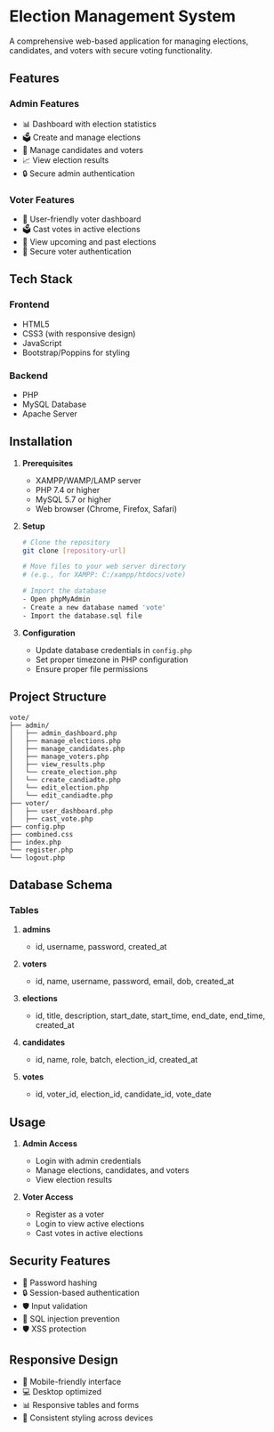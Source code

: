 # Election Management System

A comprehensive web-based application for managing elections, candidates, and voters with secure voting functionality.

## Features

### Admin Features
- 📊 Dashboard with election statistics
- 🗳️ Create and manage elections
- 👥 Manage candidates and voters
- 📈 View election results
- 🔒 Secure admin authentication

### Voter Features
- 👤 User-friendly voter dashboard
- 🗳️ Cast votes in active elections
- 📅 View upcoming and past elections
- 🔐 Secure voter authentication

## Tech Stack

### Frontend
- HTML5
- CSS3 (with responsive design)
- JavaScript
- Bootstrap/Poppins for styling

### Backend
- PHP
- MySQL Database
- Apache Server

## Installation

1. **Prerequisites**
   - XAMPP/WAMP/LAMP server
   - PHP 7.4 or higher
   - MySQL 5.7 or higher
   - Web browser (Chrome, Firefox, Safari)

2. **Setup**
   ```bash
   # Clone the repository
   git clone [repository-url]

   # Move files to your web server directory
   # (e.g., for XAMPP: C:/xampp/htdocs/vote)

   # Import the database
   - Open phpMyAdmin
   - Create a new database named 'vote'
   - Import the database.sql file
   ```

3. **Configuration**
   - Update database credentials in `config.php`
   - Set proper timezone in PHP configuration
   - Ensure proper file permissions

## Project Structure

```
vote/
├── admin/
│   ├── admin_dashboard.php
│   ├── manage_elections.php
│   ├── manage_candidates.php
│   ├── manage_voters.php
│   ├── view_results.php
│   └── create_election.php
│   └── create_candiadte.php
│   └── edit_election.php
│   └── edit_candiadte.php 
├── voter/
│   ├── user_dashboard.php
│   ├── cast_vote.php
├── config.php
├── combined.css
├── index.php
└── register.php
└── logout.php
```

## Database Schema

### Tables
1. **admins**
   - id, username, password, created_at

2. **voters**
   - id, name, username, password, email, dob, created_at

3. **elections**
   - id, title, description, start_date, start_time, end_date, end_time, created_at

4. **candidates**
   - id, name, role, batch, election_id, created_at

5. **votes**
   - id, voter_id, election_id, candidate_id, vote_date

## Usage

1. **Admin Access**
   - Login with admin credentials
   - Manage elections, candidates, and voters
   - View election results

2. **Voter Access**
   - Register as a voter
   - Login to view active elections
   - Cast votes in active elections
## Security Features

- 🔐 Password hashing
- 🔒 Session-based authentication
- 🛡️ Input validation
- 🚫 SQL injection prevention
- 🛡️ XSS protection

## Responsive Design

- 📱 Mobile-friendly interface
- 💻 Desktop optimized
- 📊 Responsive tables and forms
- 🎨 Consistent styling across devices

